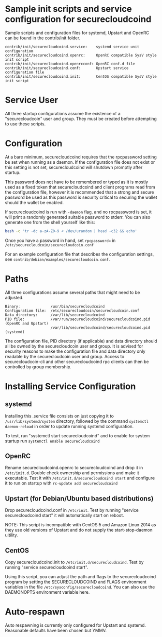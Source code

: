# Sample init scripts and service configuration for securecloudcoind

Sample scripts and configuration files for systemd, Upstart and OpenRC
can be found in the contrib/init folder.

    contrib/init/securecloudcoind.service:    systemd service unit configuration
    contrib/init/securecloudcoind.openrc:     OpenRC compatible SysV style init script
    contrib/init/securecloudcoind.openrcconf: OpenRC conf.d file
    contrib/init/securecloudcoind.conf:       Upstart service configuration file
    contrib/init/securecloudcoind.init:       CentOS compatible SysV style init script

# Service User

All three startup configurations assume the existence of a "securecloudcoin" user
and group.  They must be created before attempting to use these scripts.

# Configuration

At a bare minimum, securecloudcoind requires that the rpcpassword setting be set
when running as a daemon.  If the configuration file does not exist or this
setting is not set, securecloudcoind will shutdown promptly after startup.

This password does not have to be remembered or typed as it is mostly used
as a fixed token that securecloudcoind and client programs read from the configuration
file, however it is recommended that a strong and secure password be used
as this password is security critical to securing the wallet should the
wallet be enabled.

If securecloudcoind is run with `-daemon` flag, and no rpcpassword is set, it will
print a randomly generated suitable password to stderr.  You can also
generate one from the shell yourself like this:

```bash
bash -c 'tr -dc a-zA-Z0-9 < /dev/urandom | head -c32 && echo'
```

Once you have a password in hand, set `rpcpassword=` in `/etc/securecloudcoin/securecloudcoin.conf`

For an example configuration file that describes the configuration settings,
see `contrib/debian/examples/securecloudcoin.conf`.

# Paths

All three configurations assume several paths that might need to be adjusted.
```
Binary:              /usr/bin/securecloudcoind
Configuration file:  /etc/securecloudcoin/securecloudcoin.conf
Data directory:      /var/lib/securecloudcoind
PID file:            /var/run/securecloudcoind/securecloudcoind.pid (OpenRC and Upstart)
                     /var/lib/securecloudcoind/securecloudcoind.pid (systemd)
```
The configuration file, PID directory (if applicable) and data directory
should all be owned by the securecloudcoin user and group.  It is advised for security
reasons to make the configuration file and data directory only readable by the
securecloudcoin user and group.  Access to securecloudcoin-cli and other securecloudcoind rpc clients
can then be controlled by group membership.

# Installing Service Configuration

## systemd

Installing this .service file consists on just copying it to
`/usr/lib/systemd/system` directory, followed by the command
`systemctl daemon-reload` in order to update running systemd configuration.

To test, run "systemctl start securecloudcoind" and to enable for system startup run
`systemctl enable securecloudcoind`

## OpenRC

Rename securecloudcoind.openrc to securecloudcoind and drop it in `/etc/init.d`.  Double
check ownership and permissions and make it executable.  Test it with
`/etc/init.d/securecloudcoind start` and configure it to run on startup with
`rc-update add securecloudcoind`

## Upstart (for Debian/Ubuntu based distributions)

Drop securecloudcoind.conf in `/etc/init`.  Test by running "service securecloudcoind start"
it will automatically start on reboot.

NOTE: This script is incompatible with CentOS 5 and Amazon Linux 2014 as they
use old versions of Upstart and do not supply the start-stop-daemon uitility.

## CentOS

Copy securecloudcoind.init to `/etc/init.d/securecloudcoind`. Test by running "service securecloudcoind start".

Using this script, you can adjust the path and flags to the securecloudcoind program by
setting the SECURECLOUDCOIND and FLAGS environment variables in the file
`/etc/sysconfig/securecloudcoind`. You can also use the DAEMONOPTS environment variable here.

# Auto-respawn

Auto respawning is currently only configured for Upstart and systemd.
Reasonable defaults have been chosen but YMMV.
